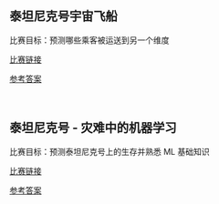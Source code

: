 ## 泰坦尼克号宇宙飞船
比赛目标：预测哪些乘客被运送到另一个维度

[比赛链接](https://www.kaggle.com/competitions/spaceship-titanic)

[参考答案](https://www.kaggle.com/code/tiansztianszs/spaceship-titanic-learning)

<br>

## 泰坦尼克号 - 灾难中的机器学习
比赛目标：预测泰坦尼克号上的生存并熟悉 ML 基础知识

[比赛链接](https://www.kaggle.com/competitions/titanic)

[参考答案](https://www.kaggle.com/code/tiansztianszs/my-titanic)
